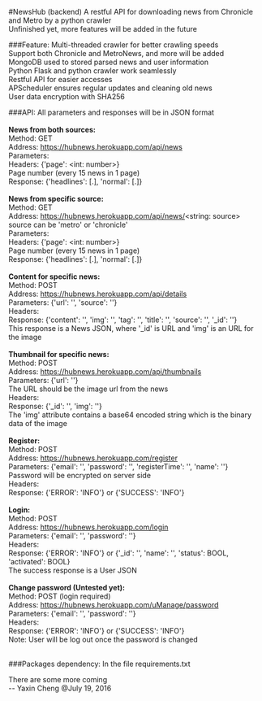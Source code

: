 #NewsHub (backend)
  A restful API for downloading news from Chronicle and Metro by a python crawler<br>
  Unfinished yet, more features will be added in the future<br>

###Feature:
  Multi-threaded crawler for better crawling speeds<br>
  Support both Chronicle and MetroNews, and more will be added<br>
  MongoDB used to stored parsed news and user information<br>
  Python Flask and python crawler work seamlessly<br>
  Restful API for easier accesses<br>
  APScheduler ensures regular updates and cleaning old news<br>
  User data encryption with SHA256<br>

###API:
  All parameters and responses will be in JSON format<br>
  <br>
  **News from both sources:**<br>
  Method: GET<br>
  Address: https://hubnews.herokuapp.com/api/news<br>
  Parameters: <br>
  Headers: {'page': <int: number>}<br>
  	Page number (every 15 news in 1 page)<br>
  Response: {'headlines': [.], 'normal': [.]}<br>
  <br>
  **News from specific source:**<br>
  Method: GET<br>
  Address: https://hubnews.herokuapp.com/api/news/<string: source><br>
  	source can be 'metro' or 'chronicle'<br>
  Parameters: <br>
  Headers: {'page': <int: number>}<br>
  	Page number (every 15 news in 1 page)<br>
  Response: {'headlines': [.], 'normal': [.]}<br>
  <br>
  **Content for specific news:**<br>
  Method: POST<br>
  Address: https://hubnews.herokuapp.com/api/details<br>
  Parameters: {'url': '', 'source': ''}<br>
  Headers: <br>
  Response: {'content': '', 'img': '', 'tag': '', 'title': '', 'source': '', '_id': ''}<br>
  	This response is a News JSON, where '_id' is URL and 'img' is an URL for the image<br>
  <br>
  **Thumbnail for specific news:**<br>
  Method: POST<br>
  Address: https://hubnews.herokuapp.com/api/thumbnails<br>
  Parameters: {'url': ''}<br>
  	The URL should be the image url from the news<br>
  Headers: <br>
  Response: {'_id': '', 'img': ''}<br>
  	The 'img' attribute contains a base64 encoded string which is the binary data of the image<br>
  <br>
  **Register:**<br>
  Method: POST<br>
  Address: https://hubnews.herokuapp.com/register<br>
  Parameters: {'email': '', 'password': '', 'registerTime': '', 'name': ''}<br>
  	Password will be encrypted on server side<br>
  Headers: <br>
  Response: {'ERROR': 'INFO'} or {'SUCCESS': 'INFO'}<br>
  <br>
  **Login:**<br>
  Method: POST<br>
  Address: https://hubnews.herokuapp.com/login<br>
  Parameters: {'email': '', 'password': ''}<br>
  Headers: <br>
  Response: {'ERROR': 'INFO'} or {'_id': '', 'name': '', 'status': BOOL, 'activated': BOOL}<br>
  	The success response is a User JSON
  <br>
  <br>
  **Change password (Untested yet):**<br>
  Method: POST (login required)<br>
  Address: https://hubnews.herokuapp.com/uManage/password<br>
  Parameters: {'email': '', 'password': ''}<br>
  Headers: <br>
  Response: {'ERROR': 'INFO'} or {'SUCCESS': 'INFO'}<br>
  Note: User will be log out once the password is changed<br>
  <br>

###Packages dependency:
  In the file requirements.txt

There are some more coming<br>
		-- Yaxin Cheng @July 19, 2016
